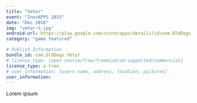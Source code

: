 ```yaml
---
title: "Vetor"
event: "InovAPPS 2015"
date: "Dec 2016"
img: "vetor-%.jpg"
android-url: https://play.google.com/store/apps/details?id=com.OldDogs.Vetor
category: "game featured"

# Publish Information
bundle_id: com.OldDogs.Vetor
# license_type: [open source/free/freemium/ad-supported/commercial]
license_type: a free
# user_information: [users name, address, location, pictures]
user_information: 
---
```

Lorem ipsum